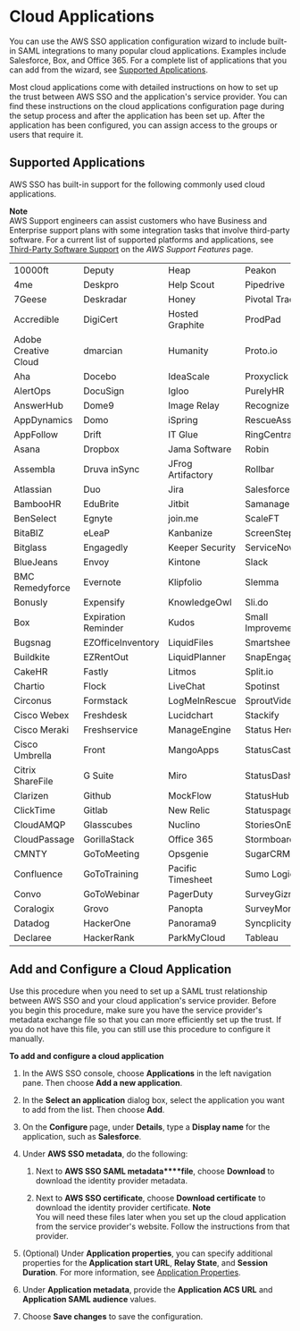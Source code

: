 # Cloud Applications<a name="saasapps"></a>

You can use the AWS SSO application configuration wizard to include built\-in SAML integrations to many popular cloud applications\. Examples include Salesforce, Box, and Office 365\. For a complete list of applications that you can add from the wizard, see [Supported Applications](#saasapps-supported)\.

Most cloud applications come with detailed instructions on how to set up the trust between AWS SSO and the application's service provider\. You can find these instructions on the cloud applications configuration page during the setup process and after the application has been set up\. After the application has been configured, you can assign access to the groups or users that require it\.

## Supported Applications<a name="saasapps-supported"></a>

AWS SSO has built\-in support for the following commonly used cloud applications\.

**Note**  
AWS Support engineers can assist customers who have Business and Enterprise support plans with some integration tasks that involve third\-party software\. For a current list of supported platforms and applications, see [Third\-Party Software Support](https://aws.amazon.com/premiumsupport/faqs/#what3rdParty) on the *AWS Support Features* page\.


|  |  |  |  |  | 
| --- |--- |--- |--- |--- |
| 10000ft | Deputy | Heap | Peakon | TalentLMS | 
| 4me | Deskpro | Help Scout | Pipedrive | Targetprocess | 
| 7Geese | Deskradar | Honey | Pivotal Tracker | TextMagic | 
| Accredible | DigiCert | Hosted Graphite | ProdPad | ThousandEyes | 
| Adobe Creative Cloud | dmarcian | Humanity | Proto\.io | Tinfoil Security | 
| Aha | Docebo | IdeaScale | Proxyclick | TitanFile | 
| AlertOps | DocuSign | Igloo | PurelyHR | Trakdesk | 
| AnswerHub | Dome9 | Image Relay | Recognize | Trello | 
| AppDynamics | Domo | iSpring | RescueAssist | Uptime | 
| AppFollow | Drift | IT Glue | RingCentral | Uptrends | 
| Asana | Dropbox | Jama Software | Robin | UserEcho | 
| Assembla | Druva inSync | JFrog Artifactory | Rollbar | UserVoice | 
| Atlassian | Duo | Jira | Salesforce | Velpic | 
| BambooHR | EduBrite | Jitbit | Samanage | VictorOps | 
| BenSelect | Egnyte | join\.me | ScaleFT | Vtiger | 
| BitaBIZ | eLeaP | Kanbanize | ScreenSteps | Way We Do | 
| Bitglass | Engagedly | Keeper Security | ServiceNow | Weekdone | 
| BlueJeans | Envoy | Kintone | Slack | WhosOnLocation | 
| BMC Remedyforce | Evernote | Klipfolio | Slemma | Workplace by Facebook | 
| Bonusly | Expensify | KnowledgeOwl | Sli\.do | Workstars | 
| Box | Expiration Reminder | Kudos | Small Improvements | Wrike | 
| Bugsnag | EZOfficeInventory | LiquidFiles | Smartsheet | xMatters | 
| Buildkite | EZRentOut | LiquidPlanner | SnapEngage | Yodeck | 
| CakeHR | Fastly | Litmos | Split\.io | Zendesk | 
| Chartio | Flock | LiveChat | Spotinst | Ziflow | 
| Circonus | Formstack | LogMeInRescue | SproutVideo | Zillable | 
| Cisco Webex | Freshdesk | Lucidchart | Stackify | Zoho | 
| Cisco Meraki | Freshservice | ManageEngine | Status Hero | Zoom | 
| Cisco Umbrella | Front | MangoApps | StatusCast |  | 
| Citrix ShareFile | G Suite | Miro | StatusDashboard |  | 
| Clarizen | Github | MockFlow | StatusHub |  | 
| ClickTime | Gitlab | New Relic | Statuspage |  | 
| CloudAMQP | Glasscubes | Nuclino | StoriesOnBoard |  | 
| CloudPassage | GorillaStack | Office 365 | Stormboard |  | 
| CMNTY | GoToMeeting | Opsgenie | SugarCRM |  | 
| Confluence | GoToTraining | Pacific Timesheet | Sumo Logic |  | 
| Convo | GoToWebinar | PagerDuty | SurveyGizmo |  | 
| Coralogix | Grovo | Panopta | SurveyMonkey |  | 
| Datadog | HackerOne | Panorama9 | Syncplicity |  | 
| Declaree | HackerRank | ParkMyCloud | Tableau |  | 

## Add and Configure a Cloud Application<a name="saasapps-addconfigapp"></a>

Use this procedure when you need to set up a SAML trust relationship between AWS SSO and your cloud application's service provider\. Before you begin this procedure, make sure you have the service provider's metadata exchange file so that you can more efficiently set up the trust\. If you do not have this file, you can still use this procedure to configure it manually\.

**To add and configure a cloud application**

1. In the AWS SSO console, choose **Applications** in the left navigation pane\. Then choose **Add a new application**\.

1. In the **Select an application** dialog box, select the application you want to add from the list\. Then choose **Add**\. 

1. On the **Configure <application name>** page, under **Details**, type a **Display name** for the application, such as **Salesforce**\.

1. Under **AWS SSO metadata**, do the following:

   1. Next to **AWS SSO SAML metadata****file**, choose **Download** to download the identity provider metadata\.

   1. Next to **AWS SSO certificate**, choose **Download certificate** to download the identity provider certificate\.
**Note**  
You will need these files later when you set up the cloud application from the service provider's website\. Follow the instructions from that provider\. 

1. \(Optional\) Under **Application properties**, you can specify additional properties for the **Application start URL**, **Relay State**, and **Session Duration**\. For more information, see [Application Properties](appproperties.md)\.

1. Under **Application metadata**, provide the **Application ACS URL** and **Application SAML audience** values\.

1. Choose **Save changes** to save the configuration\.